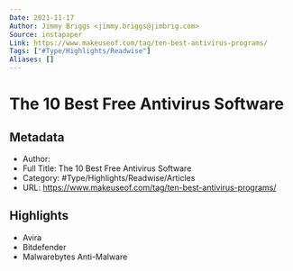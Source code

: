 ```yaml
---
Date: 2021-11-17
Author: Jimmy Briggs <jimmy.briggs@jimbrig.com>
Source: instapaper
Link: https://www.makeuseof.com/tag/ten-best-antivirus-programs/
Tags: ["#Type/Highlights/Readwise"]
Aliases: []
---
```

# The 10 Best Free Antivirus Software

## Metadata
- Author: 
- Full Title: The 10 Best Free Antivirus Software
- Category: #Type/Highlights/Readwise/Articles
- URL: https://www.makeuseof.com/tag/ten-best-antivirus-programs/

## Highlights
- Avira
- Bitdefender
- Malwarebytes Anti-Malware
